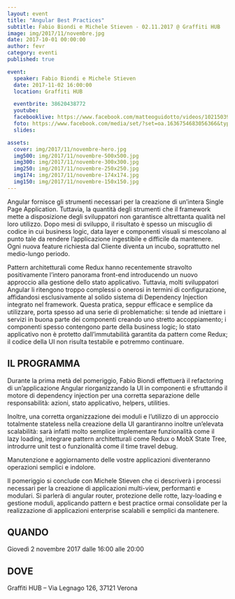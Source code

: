 ```yaml
---
layout: event
title: "Angular Best Practices"
subtitle: Fabio Biondi e Michele Stieven - 02.11.2017 @ Graffiti HUB
image: img/2017/11/novembre.jpg
date: 2017-10-01 00:00:00
author: fevr
category: eventi
published: true

event:
  speaker: Fabio Biondi e Michele Stieven
  date: 2017-11-02 16:00:00
  location: Graffiti HUB

  eventbrite: 38620438772
  youtube:
  facebooklive: https://www.facebook.com/matteoguidotto/videos/10215039818932797/
  foto: https://www.facebook.com/media/set/?set=oa.1636754683056366&type=3
  slides:

assets:
  cover: img/2017/11/novembre-hero.jpg
  img500: img/2017/11/novembre-500x500.jpg
  img300: img/2017/11/novembre-300x300.jpg
  img250: img/2017/11/novembre-250x250.jpg
  img174: img/2017/11/novembre-174x174.jpg
  img150: img/2017/11/novembre-150x150.jpg
---
```


Angular fornisce gli strumenti necessari per la creazione di un’intera Single Page Application.
Tuttavia, la quantità degli strumenti che il framework mette a disposizione degli sviluppatori non garantisce
altrettanta qualità nel loro utilizzo.
Dopo mesi di sviluppo, il risultato è spesso un miscuglio di codice in cui business logic, data layer e componenti
visuali si mescolano al punto tale da rendere l’applicazione ingestibile e difficile da mantenere.
Ogni nuova feature richiesta dal Cliente diventa un incubo, soprattutto nel medio-lungo periodo.

Pattern architetturali come Redux hanno recentemente stravolto positivamente l’intero panorama front-end
introducendo un nuovo approccio alla gestione dello stato applicativo.
Tuttavia, molti sviluppatori Angular li ritengono troppo complessi o onerosi in termini di configurazione,
affidandosi esclusivamente al solido sistema di Dependency Injection integrato nel framework.
Questa pratica, seppur efficace e semplice da utilizzare, porta spesso ad una serie di problematiche:
si tende ad iniettare i servizi in buona parte dei componenti creando uno stretto accoppiamento; i componenti
spesso contengono parte della business logic; lo stato applicativo non è protetto dall’immutabilità garantita
da pattern come Redux; il codice della UI non risulta testabile e potremmo continuare.

## IL PROGRAMMA
Durante la prima metà del pomeriggio, Fabio Biondi effettuerà il refactoring di un’applicazione Angular riorganizzando
la UI in componenti e sfruttando il motore di dependency injection per una corretta separazione delle responsabilità:
azioni, stato applicativo, helpers, utilities.

Inoltre, una corretta organizzazione dei moduli e l’utilizzo di un approccio totalmente stateless nella creazione della
UI garantiranno inoltre un’elevata scalabilità: sarà infatti molto semplice implementare funzionalità come il lazy
loading, integrare pattern architetturali come Redux o MobX State Tree, introdurre unit test o funzionalità come il
time travel debug.

Manutenzione e aggiornamento delle vostre applicazioni diventeranno operazioni semplici e indolore.

Il pomeriggio si conclude con Michele Stieven che ci descriverà i processi necessari per la creazione di applicazioni
multi-view, performanti e modulari.
Si parlerà di angular router, protezione delle rotte, lazy-loading e gestione moduli, applicando pattern e best practice
ormai consolidate per la realizzazione di applicazioni enterprise scalabili e semplici da mantenere.

## QUANDO

Giovedì 2 novembre 2017 dalle 16:00 alle 20:00

## DOVE

Graffiti HUB – Via Legnago 126, 37121 Verona
